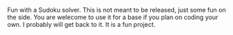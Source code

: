 Fun with a Sudoku solver.  This is not meant to be released, just some fun on the side.
You are welecome to use it for a base if you plan on coding your own.  I probably
will get back to it.  It is a fun project.
